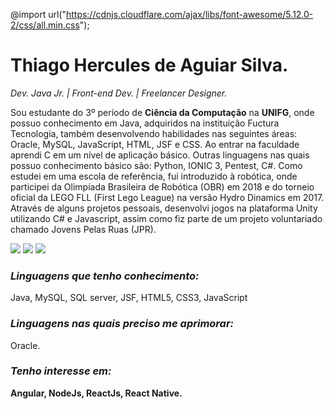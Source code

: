 @import url("https://cdnjs.cloudflare.com/ajax/libs/font-awesome/5.12.0-2/css/all.min.css");
<h1><b>Thiago Hercules de Aguiar Silva.</b><i class="fas fa-code"></i></h1>
<p><em>Dev. Java Jr. | Front-end Dev. | Freelancer Designer. </em></p>

<p>Sou estudante do 3º período de <b>Ciência da Computação</b> na <b>UNIFG</b>, onde possuo conhecimento em Java, adquiridos na instituição Fuctura Tecnologia, também desenvolvendo habilidades nas seguintes áreas:  Oracle, MySQL, JavaScript, HTML, JSF e CSS. Ao entrar na faculdade aprendi C em um nível de aplicação básico. Outras linguagens nas quais possuo conhecimento básico são: Python, IONIC 3, Pentest, C#. Como estudei em uma escola de referência, fui introduzido à robótica, onde participei da Olimpíada Brasileira de Robótica (OBR) em 2018 e do torneio oficial da LEGO FLL (First Lego League) na versão Hydro Dinamics em 2017. Através de alguns projetos pessoais, desenvolvi jogos na plataforma Unity utilizando C# e Javascript, assim como fiz parte de um projeto voluntariado chamado Jovens Pelas Ruas (JPR).</p>

<a href="mailto:thhercules2012@gmail.com"><img src="https://img.shields.io/badge/Gmail-D14836?style=for-the-badge&logo=gmail&logoColor=white"/></a>
<a href="https://www.linkedin.com/in/thiago-hercules-2669901ba/"><img src="https://img.shields.io/badge/LinkedIn-0077B5?style=for-the-badge&logo=linkedin&logoColor=white"/></a>
<a href="https://gist.github.com/Thercules"><img src="https://img.shields.io/badge/GitHub-100000?style=for-the-badge&logo=github&logoColor=white"/></a>

<h3><em><b>Linguagens que tenho conhecimento:</b></em></h3> 

<p> Java, MySQL, SQL server, JSF, HTML5, CSS3, JavaScript </p>

<h3><em><b>Linguagens nas quais preciso me aprimorar:</b></em></h3>

<p> Oracle. </p>

<h3><em><b>Tenho interesse em:</em><b></h3> 

<p> Angular, NodeJs, ReactJs, React Native. </p>
